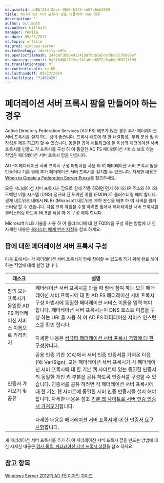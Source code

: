 ```yaml
---
ms.assetid: ad0bf21d-2ace-4565-b1f5-ce57c8eb2689
title: 페더레이션 서버 프록시 팜을 만들어야 하는 경우
description: ''
author: billmath
ms.author: billmath
manager: femila
ms.date: 05/31/2017
ms.topic: article
ms.prod: windows-server
ms.technology: identity-adfs
ms.openlocfilehash: 247daf1b9b49124188f6bb16bce7da381fe997ef
ms.sourcegitcommit: 6aff3d88ff22ea141a6ea6572a5ad8dd6321f199
ms.translationtype: MT
ms.contentlocale: ko-KR
ms.lasthandoff: 09/27/2019
ms.locfileid: "71402426"
---
```

# <a name="when-to-create-a-federation-server-proxy-farm"></a>페더레이션 서버 프록시 팜을 만들어야 하는 경우

Active Directory Federation Services \(AD FS\) 배포가 많은 경우 추가 페더레이션 서버 프록시를 설치 하는 것이 좋습니다. 프록시 배포에 대 한 내결함성,\-부하 분산 및 확장성을 제공 하고자 할 수 있습니다. 동일한 경계 네트워크에 둘 이상의 페더레이션 서버 프록시를 만들고 각 프록시를 구성 하 여 동일한 AD FS 페더레이션 서비스 보호 하는 작업은 페더레이션 서버 프록시 팜을 만듭니다.  
  
AD FS 페더레이션 서버 프록시 구성 마법사를 사용 하 여 페더레이션 서버 프록시 팜을 만들거나 기존 팜에 추가 페더레이션 서버 프록시를 설치할 수 있습니다. 자세한 내용은 [When to Create a Federation Server Proxy](When-to-Create-a-Federation-Server-Proxy.md)를 참조하세요.  
  
모든 페더레이션 서버 프록시가 팜으로 함께 작동 하려면 먼저 하나의 IP 주소와 하나의 도메인 이름 시스템 \(DNS\) 정규화 된 도메인 이름 \(FQDN\)로 클러스터링 해야 합니다. 경계 네트워크 내에서 NLB\) \(Microsoft 네트워크 부하 분산을 배포 하 여 서버를 클러스터링 할 수 있습니다. 다음 표의 작업을 수행 하려면 팜에서 페더레이션 서버 프록시를 클러스터링 하도록 NLB를 적절 하 게 구성 해야 합니다.  
  
Microsoft NLB 기술을 사용 하 여 클러스터에 대 한 FQDN을 구성 하는 방법에 대 한 자세한 내용은 [클러스터 매개 변수 지정](https://go.microsoft.com/fwlink/?linkid=74651)을 참조 하세요.  
  
## <a name="configuring-federation-server-proxies-for-a-farm"></a>팜에 대한 페더레이션 서버 프록시 구성  
다음 표에서는 각 페더레이션 서버 프록시가 팜에 참여할 수 있도록 하기 위해 완료 해야 하는 작업에 대해 설명 합니다.  
  
|태스크|설명|  
|--------|---------------|  
|팜의 모든 프록시가 동일한 AD FS 페더레이션 서비스 이름으로 가리키기|페더레이션 서버 프록시를 만들 때 팜에 참여 하는 모든 페더레이션 서버 프록시에 대 한 AD FS 페더레이션 서버 프록시 구성 마법사에 동일한 페더레이션 서비스 이름을 입력 해야 합니다. 페더레이션 서버 프록시는이 DNS 호스트 이름을 구성 하는 URL을 사용 하 여 AD FS 페더레이션 서비스 인스턴스를 확인 합니다.<br /><br />자세한 내용은 [컴퓨터 페더레이션 서버 프록시 역할에 대 한 구성](../../ad-fs/deployment/Configure-a-Computer-for-the-Federation-Server-Proxy-Role.md)합니다.|  
|인증서 가져오기 및 공유|공용 인증 기관 \(CA\)에서 서버 인증 인증서를 가져온 다음 (예: VeriSign), 모든 페더레이션 서버 프록시가 각 페더레이션 서버 프록시에 대 한 기본 웹 사이트에 있는 동일한 인증서의 동일한 개인 키 부분을 공유 하도록 인증서를 구성할 수 있습니다. 인증서를 공유 하려면 각 페더레이션 서버 프록시에 대 한 기본 웹 사이트에 동일한 서버 인증 인증서를 설치 해야 합니다. 자세한 내용은 참조 [기본 웹 사이트로 서버 인증 인증서 가져오기](../../ad-fs/deployment/Import-a-Server-Authentication-Certificate-to-the-Default-Web-Site.md)합니다.<br /><br />자세한 내용은 [페더레이션 서버 프록시에 대 한 인증서 요구 사항](Certificate-Requirements-for-Federation-Server-Proxies.md)합니다.|  
  
새 페더레이션 서버 프록시를 추가 하 여 페더레이션 서버 프록시 팜을 만드는 방법에 대 한 자세한 내용은 [검사 목록: 페더레이션 서버 프록시 설정](../../ad-fs/deployment/Checklist--Setting-Up-a-Federation-Server-Proxy.md)을 참조 하세요.  
  
## <a name="see-also"></a>참고 항목
[Windows Server 2012의 AD FS 디자인 가이드](AD-FS-Design-Guide-in-Windows-Server-2012.md)
